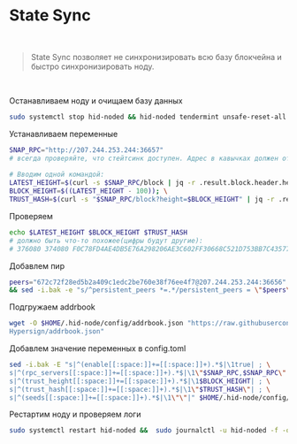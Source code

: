 # State Sync 

<br>  

>State Sync позволяет не синхронизировать всю базу блокчейна и быстро синхронизировать ноду.  
<br>  

Останавливаем ноду и очищаем базу данных
```bash
sudo systemctl stop hid-noded && hid-noded tendermint unsafe-reset-all --home $HOME/.hid-node
```
Устанавливаем переменные
```bash
SNAP_RPC="http://207.244.253.244:36657"  
# всегда проверяйте, что стейтсинк доступен. Адрес в кавычках должен открываться в браузере.
  
# Вводим одной командой:
LATEST_HEIGHT=$(curl -s $SNAP_RPC/block | jq -r .result.block.header.height); \
BLOCK_HEIGHT=$((LATEST_HEIGHT - 100)); \
TRUST_HASH=$(curl -s "$SNAP_RPC/block?height=$BLOCK_HEIGHT" | jq -r .result.block_id.hash)
```
Проверяем
```bash
echo $LATEST_HEIGHT $BLOCK_HEIGHT $TRUST_HASH
# должно быть что-то похожее(цифры будут другие):
# 376080 374080 F0C78FD4AE4DB5E76A298206AE3C602FF30668C521D753BB7C435771AEA47189
```
Добавлем пир
```bash
peers="672c72f28ed5b2a409c1edc2be760e38f76ee4f7@207.244.253.244:36656" \
&& sed -i.bak -e "s/^persistent_peers *=.*/persistent_peers = \"$peers\"/" $HOME/.hid-node/config/config.toml
```
Подгружаем addrbook
```bash
wget -O $HOME/.hid-node/config/addrbook.json "https://raw.githubusercontent.com/cryptobtcbuyer/Testnet_guides/main/
Hypersign/addrbook.json"
```
Добавлем значение переменных в config.toml
```bash
sed -i.bak -E "s|^(enable[[:space:]]+=[[:space:]]+).*$|\1true| ; \
s|^(rpc_servers[[:space:]]+=[[:space:]]+).*$|\1\"$SNAP_RPC,$SNAP_RPC\"| ; \
s|^(trust_height[[:space:]]+=[[:space:]]+).*$|\1$BLOCK_HEIGHT| ; \
s|^(trust_hash[[:space:]]+=[[:space:]]+).*$|\1\"$TRUST_HASH\"| ; \
s|^(seeds[[:space:]]+=[[:space:]]+).*$|\1\"\"|" $HOME/.hid-node/config/config.toml
```

Рестартим ноду и проверяем логи
```bash
sudo systemctl restart hid-noded &&  sudo journalctl -u hid-noded -f -o cat
```


